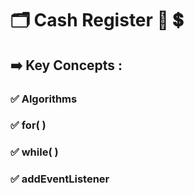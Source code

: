 # 🗂️ Cash Register 📠 💲 
## ➡️ Key Concepts :
### ✅ Algorithms
### ✅ for( )
### ✅ while( )
### ✅ addEventListener 
